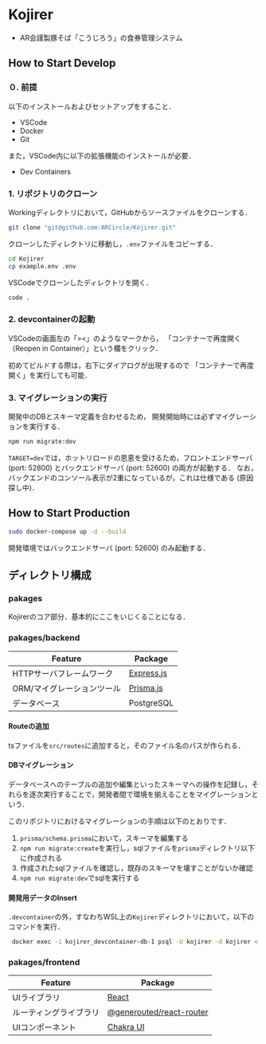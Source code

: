 # Kojirer
- AR会謹製豚そば「こうじろう」の食券管理システム

## How to Start Develop
### ０. 前提
以下のインストールおよびセットアップをすること．
- VSCode
- Docker
- Git

また，VSCode内に以下の拡張機能のインストールが必要．
- Dev Containers
### 1. リポジトリのクローン
Workingディレクトリにおいて，GitHubからソースファイルをクローンする．
```bash
git clone "git@github.com:ARCircle/Kojirer.git"
```
クローンしたディレクトリに移動し，`.env`ファイルをコピーする．
```bash
cd Kojirer
cp example.env .env
```
VSCodeでクローンしたディレクトリを開く．
```bash
code .
```
### 2. devcontainerの起動
VSCodeの画面左の「><」のようなマークから，
「コンテナーで再度開く（Reopen in Container）」という欄をクリック．

初めてビルドする際は，右下にダイアログが出現するので
「コンテナーで再度開く」を実行しても可能．

### 3. マイグレーションの実行
開発中のDBとスキーマ定義を合わせるため，
開発開始時には必ずマイグレーションを実行する．
```bash
npm run migrate:dev
```

`TARGET=dev`では，ホットリロードの恩恵を受けるため，フロントエンドサーバ (port: 52800) とバックエンドサーバ (port: 52600) の両方が起動する．
なお，バックエンドのコンソール表示が2重になっているが，これは仕様である (原因探し中)．

## How to Start Production
```bash
sudo docker-compose up -d --build
```
開発環境ではバックエンドサーバ (port: 52600) のみ起動する．

## ディレクトリ構成
### pakages
Kojirerのコア部分．基本的にここをいじくることになる．

### pakages/backend
| Feature | Package |
| -- | -- |
| HTTPサーバフレームワーク | [Express.js](https://expressjs.com/ja/) |
| ORM/マイグレーションツール | [Prisma.js](https://www.prisma.io/) |
| データベース | PostgreSQL |

#### Routeの追加
tsファイルを`src/routes`に追加すると，そのファイル名のパスが作られる．

#### DBマイグレーション
データベースへのテーブルの追加や編集といったスキーマへの操作を記録し，それらを逐次実行することで，開発者間で環境を揃えることをマイグレーションという．

このリポジトリにおけるマイグレーションの手順は以下のとおりです．
1. `prisma/schema.prisma`において，スキーマを編集する
2. `npm run migrate:create`を実行し，sqlファイルを`prisma`ディレクトリ以下に作成される
3. 作成されたsqlファイルを確認し，既存のスキーマを壊すことがないか確認
4. `npm run migrate:dev`でsqlを実行する

#### 開発用データのInsert
`.devcontainer`の外，すなわちWSL上の`Kojirer`ディレクトリにおいて，以下のコマンドを実行．
```bash
 docker exec -i kojirer_devcontainer-db-1 psql -U kojirer -d kojirer < packages/backend/examples/devdata.sql 
```

### pakages/frontend
| Feature | Package |
| -- | -- |
| UIライブラリ | [React](https://ja.react.dev/) |
| ルーティングライブラリ | [@generouted/react-router](https://github.com/oedotme/generouted) |
| UIコンポーネント | [Chakra UI](https://chakra-ui.com/) |
